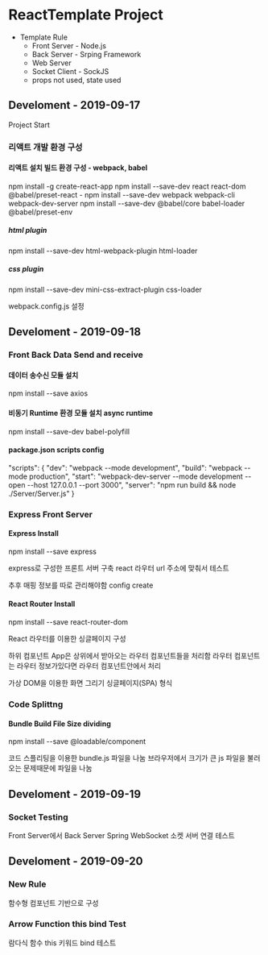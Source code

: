 # ReactTemplate Project

* Template Rule
  * Front Server - Node.js
  * Back Server - Srping Framework
  * Web Server
  * Socket Client - SockJS
  * props not used, state used

## Develoment - 2019-09-17

Project Start

### 리액트 개발 환경 구성

#### 리액트 설치 빌드 환경 구성 - webpack, babel

npm install -g create-react-app
npm install --save-dev react react-dom @babel/preset-react -
npm install --save-dev webpack webpack-cli webpack-dev-server
npm install --save-dev @babel/core babel-loader @babel/preset-env

##### html plugin
npm install --save-dev html-webpack-plugin html-loader

##### css plugin
npm install --save-dev mini-css-extract-plugin css-loader

webpack.config.js 설정

## Develoment - 2019-09-18
### Front Back Data Send and receive

#### 데이터 송수신 모듈 설치
npm install --save axios

#### 비동기 Runtime 환경 모듈 설치 async runtime
npm install --save-dev babel-polyfill

#### package.json scripts config
"scripts": {
    "dev": "webpack --mode development",
    "build": "webpack --mode production",
    "start": "webpack-dev-server --mode development --open --host 127.0.0.1 --port 3000",
    "server": "npm run build && node ./Server/Server.js"
  }

### Express Front Server

#### Express Install
npm install --save express

express로 구성한 프론트 서버 구축
react 라우터 url 주소에 맞춰서 테스트

추후 매핑 정보를 따로 관리해야함 config create

#### React Router Install
npm install --save react-router-dom

React 라우터를 이용한 싱글페이지 구성

하위 컴포넌트 App은 상위에서 받아오는 라우터 컴포넌트들을 처리함
라우터 컴포넌트는 라우터 정보가있다면 라우터 컴포넌트안에서 처리

가상 DOM을 이용한 화면 그리기 싱글페이지(SPA) 형식

### Code Splittng
#### Bundle Build File Size dividing
npm install --save @loadable/component

코드 스플리팅을 이용한 bundle.js 파일을 나눔
브라우저에서 크기가 큰 js 파일을 불러오는 문제때문에 파일을 나눔

## Develoment - 2019-09-19
### Socket Testing
Front Server에서 Back Server Spring WebSocket 소켓 서버 연결 테스트

## Develoment - 2019-09-20
### New Rule
함수형 컴포넌트 기반으로 구성

### Arrow Function this bind Test
람다식 함수 this 키워드 bind 테스트